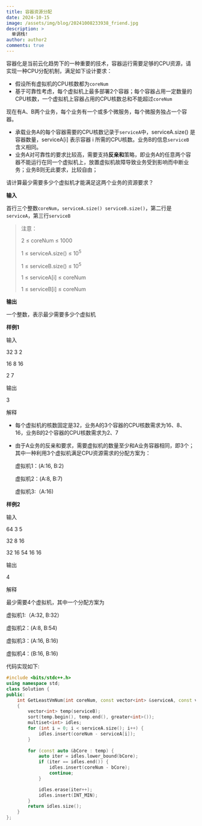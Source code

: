 ```yaml
---
title: 容器资源分配
date: 2024-10-15
image: /assets/img/blog/20241008233938_friend.jpg
description: >
  单调栈!
author: author2
comments: true
---
```


容器化是当前云化趋势下的一种重要的技术，容器运行需要足够的CPU资源，请实现一种CPU分配机制，满足如下设计要求：

- 假设所有虚拟机的CPU核数都为`coreNum`
- 基于可靠性考虑，每个虚拟机上最多部署2个容器；每个容器占用一定数量的CPU核数，一个虚拟机上容器占用的CPU核数总和不能超过`coreNum`

现在有A、B两个业务，每个业务有一个或多个微服务，每个微服务独占一个容器。

- 承载业务A的每个容器需要的CPU核数记录于`serviceA`中，serviceA.size() 是容器数量，serviceA[i] 表示容器 i 所需的CPU核数。业务B的信息`serviceB` 含义相同。
- 业务A对可靠性的要求比较高，需要支持**反亲和**策略，即业务A的任意两个容器不能运行在同一个虚拟机上，放置虚拟机故障导致业务受到影响而中断业务；业务B则无此要求，比较自由；

请计算最少需要多少个虚拟机才能满足这两个业务的资源要求？

**输入**

首行三个整数`coreNum`，`serviceA.size() serviceB.size()`，第二行是`serviceA`，第三行`serviceB`

> 注意：
>
> 2 ≤ coreNum ≤ 1000
>
> 1 ≤ serviceA.size() ≤ 10<sup>5</sup>
>
> 1 ≤ serviceB.size() ≤ 10<sup>5</sup>
>
> 1 ≤ serviceA[i] ≤ coreNum
>
> 1 ≤ serviceB[i] ≤ coreNum

**输出**

一个整数，表示最少需要多少个虚拟机

**样例1**

输入

<p>32 3 2</p><p>
    16 8 16
</p><p>
    2 7
</p>

输出

<p>3</p>

解释

- 每个虚拟机的核数固定是32，业务A的3个容器的CPU核数需求为16、8、16，业务B的2个容器的CPU核数需求为2、7

- 由于A业务的反亲和要求，需要虚拟机的数量至少和A业务容器相同，即3个；其中一种利用3个虚拟机满足CPU资源需求的分配方案为：

    虚拟机1：(A:16, B:2)

    虚拟机2：(A:8, B:7)

    虚拟机3:（A:16)

**样例2**

输入

<p>64 3 5</p><p>32 8 16</p><p>32 16 54 16 16</p>

输出

<p>4</p>

解释

最少需要4个虚拟机，其中一个分配方案为

虚拟机1:（A:32, B:32）

虚拟机2：(A:8, B:54)

虚拟机3：(A:16, B:16)

虚拟机4：(B:16, B:16)

代码实现如下:

```c++
#include <bits/stdc++.h>
using namespace std;
class Solution {
public:
    int GetLeastVmNum(int coreNum, const vector<int> &serviceA, const vector<int> &serviceB)
    {
        vector<int> temp(serviceB);
        sort(temp.begin(), temp.end(), greater<int>());
        multiset<int> idles;
        for (int i = 0; i < serviceA.size(); i++) {
            idles.insert(coreNum - serviceA[i]);
        }
        
        for (const auto &bCore : temp) {
            auto iter = idles.lower_bound(bCore);
            if (iter == idles.end()) {
                idles.insert(coreNum - bCore);
                continue;
            }

            idles.erase(iter++);
            idles.insert(INT_MIN);
        }
        return idles.size();
    }
};
```

